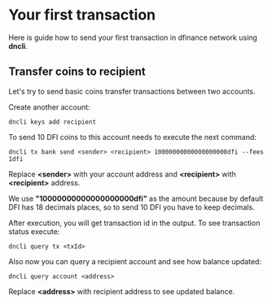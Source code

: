 # Your first transaction

Here is guide how to send your first transaction in dfinance network using **dncli**.

## Transfer coins to recipient

Let's try to send basic coins transfer transactions between two accounts.

Create another account:

```text
dncli keys add recipient
```

To send 10 DFI coins to this account needs to execute the next command:

```text
dncli tx bank send <sender> <recipient> 10000000000000000000dfi --fees 1dfi
```

Replace **&lt;sender&gt;** with your account address and **&lt;recipient&gt;** with **&lt;recipient&gt;** address.

We use **"10000000000000000000dfi"** as the amount because by default DFI has 18 decimals places, so to send 10 DFI you have to keep decimals.

After execution, you will get transaction id in the output. To see transaction status execute:

```text
dncli query tx <txId>
```

Also now you can query a recipient account and see how balance updated:

```text
dncli query account <address>
```

Replace **&lt;address&gt;** with recipient address to see updated balance.

